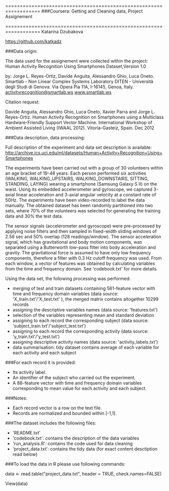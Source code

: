 ==================================================================
###Coursera: Getting and Cleaning data, Project Assignement  

==================================================================
Katarina Dzubakova

https://github.com/katkadz

###Data origin:

The data used for the assignement were collected within the project:
Human Activity Recognition Using Smartphones Dataset,Version 1.0

by:
Jorge L. Reyes-Ortiz, Davide Anguita, Alessandro Ghio, Luca Oneto.
Smartlab - Non Linear Complex Systems Laboratory
DITEN - Università degli Studi di Genova.
Via Opera Pia 11A, I-16145, Genoa, Italy.
activityrecognition@smartlab.ws
www.smartlab.ws  

Citation request: 

Davide Anguita, Alessandro Ghio, Luca Oneto, Xavier Parra and Jorge L. Reyes-Ortiz. Human Activity Recognition on Smartphones using a Multiclass Hardware-Friendly Support Vector Machine. International Workshop of Ambient Assisted Living (IWAAL 2012). Vitoria-Gasteiz, Spain. Dec 2012

###Data description, data processing:

Full description of the experiment and data set description is available:
http://archive.ics.uci.edu/ml/datasets/Human+Activity+Recognition+Using+Smartphones

The experiments have been carried out with a group of 30 volunteers within an age bracket of 19-48 years. Each person performed six activities (WALKING, WALKING_UPSTAIRS, WALKING_DOWNSTAIRS, SITTING, STANDING, LAYING) wearing a smartphone (Samsung Galaxy S II) on the waist. Using its embedded accelerometer and gyroscope, we captured 3-axial linear acceleration and 3-axial angular velocity at a constant rate of 50Hz. The experiments have been video-recorded to label the data manually. The obtained dataset has been randomly partitioned into two sets, where 70% of the volunteers was selected for generating the training data and 30% the test data. 

The sensor signals (accelerometer and gyroscope) were pre-processed by applying noise filters and then sampled in fixed-width sliding windows of 2.56 sec and 50% overlap (128 readings/window). The sensor acceleration signal, which has gravitational and body motion components, was separated using a Butterworth low-pass filter into body acceleration and gravity. The gravitational force is assumed to have only low frequency components, therefore a filter with 0.3 Hz cutoff frequency was used. From each window, a vector of features was obtained by calculating variables from the time and frequency domain. See 'codebook.txt' for more details. 

Using the data set, the following processing was performed:
- merging of test and train datasets containing 561-feature vector with time and frequency domain variables (data source: 'X_train.txt'/'X_test.txt' ), the merged matrix contains altogether 10299 records
- assigning the descriptive variables names (data source: 'features.txt')  
- selection of the variables representing mean and standard deviation
- assigning to each record the corresponding subject (data source: 'subject_train.txt'/'subject_test.txt') 
- assigning to each record the corresponding activity (data source: 'y_train.txt'/'y_test.txt') 
- assigning descriptive activity names (data source: 'activity_labels.txt')
- data summarisation: tidy dataset contains average of each variable for each activity and each subject

###For each record it is provided:

- Its activity label. 
- An identifier of the subject who carried out the experiment.
- A 88-feature vector with time and frequency domain variables corresponding to mean value for each activity and each subject. 

###Notes: 

- Each record vector is a row on the text file.
- Records are normalized and bounded within [-1,1].

###The dataset includes the following files:

- 'README.txt'
- 'codebook.txt': contains the description of the data variables
- 'run_analysis.R': contains the code used for data cleaning 
- 'project_data.txt': contains the tidy data (for exact content desctiption read below)

###To load the data in R please use following commands:

data <- read.table("project_data.txt", header = TRUE, check.names=FALSE)

View(data)


